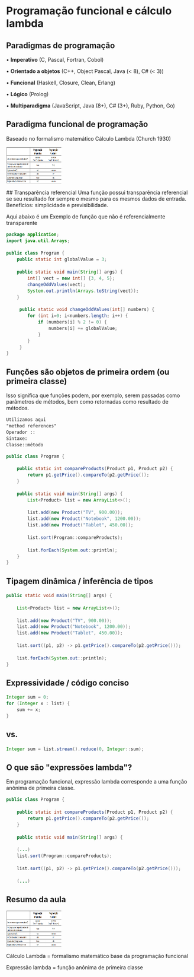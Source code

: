 # Programação funcional e cálculo lambda
## Paradigmas de programação
• **Imperativo** (C, Pascal, Fortran, Cobol)

• **Orientado a objetos**  (C++, Object Pascal, Java (< 8), C# (< 3))

• **Funcional**  (Haskell, Closure, Clean, Erlang)

• **Lógico**  (Prolog)

• **Multiparadigma** (JavaScript, Java (8+), C# (3+), Ruby, Python, Go)

## Paradigma funcional de programação
Baseado no formalismo matemático Cálculo Lambda (Church 1930)
<p align="left">
    <img align="center" alt="imagem" src="./paradigmaF.png" width="150" height="100" />
</p>
## Transparência referencial
Uma função possui transparência referencial se seu resultado for sempre o mesmo
para os mesmos dados de entrada. Benefícios: simplicidade e previsibilidade.

Aqui abaixo é um Exemplo de função que não é referencialmente transparente
```java
package application;
import java.util.Arrays;

public class Program {
    public static int globalValue = 3;
    
    public static void main(String[] args) {
        int[] vect = new int[] {3, 4, 5};
        changeOddValues(vect);
        System.out.println(Arrays.toString(vect));
    }
    
     public static void changeOddValues(int[] numbers) {
        for (int i=0; i<numbers.length; i++) {
            if (numbers[i] % 2 != 0) {
                numbers[i] += globalValue;
            }
        }
     }
}
```
## Funções são objetos de primeira ordem (ou primeira classe)
Isso significa que funções podem, por exemplo, serem passadas como parâmetros de
métodos, bem como retornadas como resultado de métodos.
```txt
Utilizamos aqui
"method references"
Operador ::
Sintaxe:
Classe::método
```
```java
public class Program {

    public static int compareProducts(Product p1, Product p2) {
        return p1.getPrice().compareTo(p2.getPrice());
    }
    
    public static void main(String[] args) {
        List<Product> list = new ArrayList<>();
        
        list.add(new Product("TV", 900.00));
        list.add(new Product("Notebook", 1200.00));
        list.add(new Product("Tablet", 450.00));
       
        list.sort(Program::compareProducts);
        
        list.forEach(System.out::println);
    }
}
```
## Tipagem dinâmica / inferência de tipos
```java
public static void main(String[] args) {
  
    List<Product> list = new ArrayList<>();

    list.add(new Product("TV", 900.00));
    list.add(new Product("Notebook", 1200.00));
    list.add(new Product("Tablet", 450.00));

    list.sort((p1, p2) -> p1.getPrice().compareTo(p2.getPrice()));

    list.forEach(System.out::println);
}
```
## Expressividade / código conciso
```java
Integer sum = 0;
for (Integer x : list) {
    sum += x;
}
```
## vs.
```java
Integer sum = list.stream().reduce(0, Integer::sum);
```
## O que são "expressões lambda"?
Em programação funcional, expressão lambda corresponde a uma
função anônima de primeira classe.

```java
public class Program {

    public static int compareProducts(Product p1, Product p2) {
        return p1.getPrice().compareTo(p2.getPrice());
    }
    
    public static void main(String[] args) {

    (...)
    list.sort(Program::compareProducts);

    list.sort((p1, p2) -> p1.getPrice().compareTo(p2.getPrice()));
    
    (...)
```
## Resumo da aula
<p align="left">
    <img align="center" alt="imagem" src="./paradigmaF.png" width="150" height="100" />
</p>
Cálculo Lambda = formalismo matemático base da programação funcional

Expressão lambda = função anônima de primeira classe
